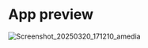 # App preview
![Screenshot_20250320_171210_amedia](https://github.com/user-attachments/assets/c078ed64-02f2-4ea8-95ae-3cc8a8a23fb7)
